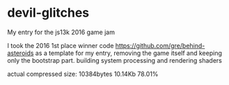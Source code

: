 # devil-glitches
My entry for the js13k 2016 game jam

I took the 2016 1st place winner code https://github.com/gre/behind-asteroids as a template for my entry, removing the game itself and keeping only the bootstrap part.
building system
processing and rendering shaders

actual compressed size: 10384bytes 10.14Kb 78.01%
